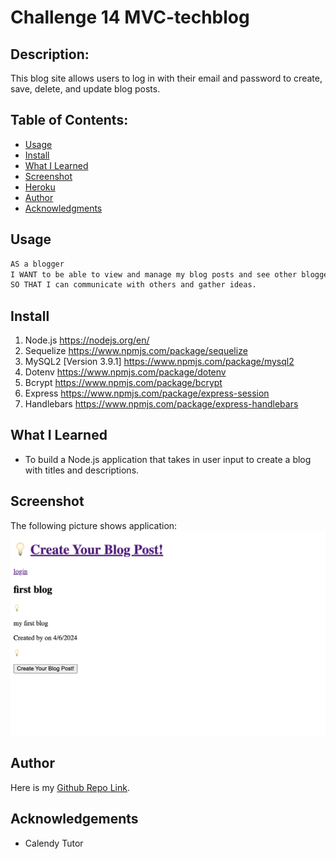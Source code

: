 # Challenge 14 MVC-techblog

## Description:
This blog site allows users to log in with their email and password to create, save, delete, and update blog posts. 

## Table of Contents:
- [Usage](#Usage)
- [Install](#Install)
- [What I Learned](#What-I-Learned)
- [Screenshot](#Screeshot)
- [Heroku](#Heroku)
- [Author](#Author)
- [Acknowledgments](#Acknowledgments)

## Usage
```md
AS a blogger
I WANT to be able to view and manage my blog posts and see other blogger's posts.
SO THAT I can communicate with others and gather ideas.
```

## Install
1. Node.js https://nodejs.org/en/
2. Sequelize https://www.npmjs.com/package/sequelize
3. MySQL2 [Version 3.9.1] https://www.npmjs.com/package/mysql2
4. Dotenv https://www.npmjs.com/package/dotenv
5. Bcrypt https://www.npmjs.com/package/bcrypt
6. Express https://www.npmjs.com/package/express-session
7. Handlebars https://www.npmjs.com/package/express-handlebars

## What I Learned
- To build a Node.js application that takes in user input to create a blog with titles and descriptions.

## Screenshot
The following picture shows application:
![](./public/images/Screenshot.png)

## Author
Here is my <a href="https://github.com/arielRvaldez/MVC-techblog.git" target="_blank">Github Repo Link</a>.

## Acknowledgements
- Calendy Tutor